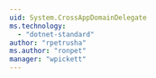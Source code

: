 ```yaml
---
uid: System.CrossAppDomainDelegate
ms.technology: 
  - "dotnet-standard"
author: "rpetrusha"
ms.author: "ronpet"
manager: "wpickett"
---
```

